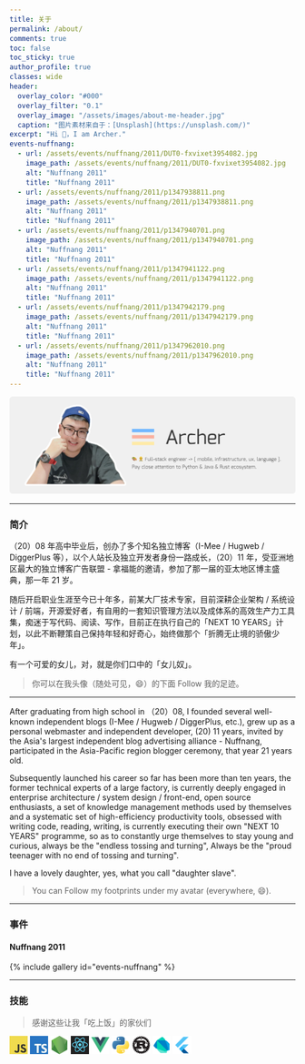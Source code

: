 ```yaml
---
title: 关于
permalink: /about/
comments: true
toc: false
toc_sticky: true
author_profile: true
classes: wide
header:
  overlay_color: "#000"
  overlay_filter: "0.1"
  overlay_image: "/assets/images/about-me-header.jpg"
  caption: "图片素材来自于：[Unsplash](https://unsplash.com/)"
excerpt: "Hi 👋，I am Archer."
events-nuffnang:
  - url: /assets/events/nuffnang/2011/DUT0-fxvixet3954082.jpg
    image_path: /assets/events/nuffnang/2011/DUT0-fxvixet3954082.jpg
    alt: "Nuffnang 2011"
    title: "Nuffnang 2011"
  - url: /assets/events/nuffnang/2011/p1347938811.png
    image_path: /assets/events/nuffnang/2011/p1347938811.png
    alt: "Nuffnang 2011"
    title: "Nuffnang 2011"
  - url: /assets/events/nuffnang/2011/p1347940701.png
    image_path: /assets/events/nuffnang/2011/p1347940701.png
    alt: "Nuffnang 2011"
    title: "Nuffnang 2011"
  - url: /assets/events/nuffnang/2011/p1347941122.png
    image_path: /assets/events/nuffnang/2011/p1347941122.png
    alt: "Nuffnang 2011"
    title: "Nuffnang 2011"
  - url: /assets/events/nuffnang/2011/p1347942179.png
    image_path: /assets/events/nuffnang/2011/p1347942179.png
    alt: "Nuffnang 2011"
    title: "Nuffnang 2011"
  - url: /assets/events/nuffnang/2011/p1347962010.png
    image_path: /assets/events/nuffnang/2011/p1347962010.png
    alt: "Nuffnang 2011"
    title: "Nuffnang 2011"
---
```


![Archer](/assets/images/blog-about-me.jpg)

---

### 简介

（20）08 年高中毕业后，创办了多个知名独立博客（I-Mee / Hugweb / DiggerPlus 等），以个人站长及独立开发者身份一路成长，（20）11 年，受亚洲地区最大的独立博客广告联盟 - 拿福能的邀请，参加了那一届的亚太地区博主盛典，那一年 21 岁。

随后开启职业生涯至今已十年多，前某大厂技术专家，目前深耕企业架构 / 系统设计 / 前端，开源爱好者，有自用的一套知识管理方法以及成体系的高效生产力工具集，痴迷于写代码、阅读、写作，目前正在执行自己的「NEXT 10 YEARS」计划，以此不断鞭策自己保持年轻和好奇心，始终做那个「折腾无止境的骄傲少年」。

有一个可爱的女儿，对，就是你们口中的「女儿奴」。

> 你可以在我头像（随处可见，😄）的下面 Follow 我的足迹。

---

After graduating from high school in （20）08, I founded several well-known independent blogs (I-Mee / Hugweb / DiggerPlus, etc.), grew up as a personal webmaster and independent developer, (20) 11 years, invited by the Asia's largest independent blog advertising alliance - Nuffnang, participated in the Asia-Pacific region blogger ceremony, that year 21 years old.

Subsequently launched his career so far has been more than ten years, the former technical experts of a large factory, is currently deeply engaged in enterprise architecture / system design / front-end, open source enthusiasts, a set of knowledge management methods used by themselves and a systematic set of high-efficiency productivity tools, obsessed with writing code, reading, writing, is currently executing their own "NEXT 10 YEARS" programme, so as to constantly urge themselves to stay young and curious, always be the "endless tossing and turning", Always be the "proud teenager with no end of tossing and turning".

I have a lovely daughter, yes, what you call "daughter slave".

> You can Follow my footprints under my avatar (everywhere, 😄).

---

### 事件

#### Nuffnang 2011

{% include gallery id="events-nuffnang" %}

---

### 技能

> 感谢这些让我「吃上饭」的家伙们

<img alt="javascript" width="32" height="32" src="/assets/tech-stack/javascript.jpeg" />
<img alt="typescript" width="32" height="32" src="/assets/tech-stack/ts.jpg" />
<img alt="node.js" width="32" height="32" src="/assets/tech-stack/node.png" />
<img alt="react" width="32" height="32" src="/assets/tech-stack/react.png" />
<img alt="vue" width="32" height="32" src="/assets/tech-stack/vue.png" />
<img alt="python" width="32" height="32" src="/assets/tech-stack/python.png" />
<img alt="rust" width="32" height="32" src="/assets/tech-stack/rust.png" />
<img alt="dart" width="32" height="32" src="/assets/tech-stack/dart.png" />
<img alt="flutter" width="32" height="32" src="/assets/tech-stack/flutter.png" />
